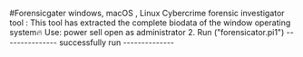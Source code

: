 #Forensicgater windows, macOS , Linux 
Cybercrime forensic investigator tool : This tool has extracted the complete biodata of the window operating system🔥
Use: power sell open as administrator
2. Run ("forensicator.pi1")
 --------------- successfully run --------------
